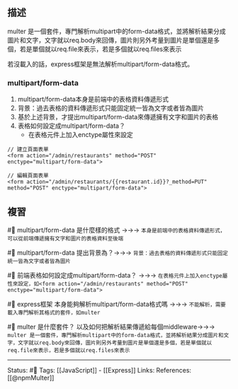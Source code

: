 ## 描述
multer 是一個套件，專門解析multipart中的form-data格式，並將解析結果分成圖片和文字，文字就以req.body來回傳，圖片則另外考量到圖片是單個還是多個，若是單個就以req.file來表示，若是多個就以req.files來表示

若沒載入的話，express框架是無法解析multipart/form-data格式。

### multipart/form-data
1. multipart/form-data本身是前端中的表格資料傳遞形式
2. 背景：過去表格的資料傳遞形式只能固定統一皆為文字或者皆為圖片
3. 基於上述背景，才提出multipart/form-data來傳遞擁有文字和圖片的表格
4. 表格如何設定成multipart/form-data？
	- 在表格元件上加入enctype屬性來設定

```
// 建立頁面表單
<form action="/admin/restaurants" method="POST" enctype="multipart/form-data">
```


```
// 編輯頁面表單
<form action="/admin/restaurants/{{restaurant.id}}?_method=PUT" method="POST" enctype="multipart/form-data">
```
## 複習
#🧠 multipart/form-data 是什麼樣的格式 ->->-> `本身是前端中的表格資料傳遞形式，可以從前端傳遞擁有文字和圖片的表格資料至後端`
<!--SR:!2023-03-12,160,250-->
#🧠 multipart/form-data  提出背景為？->->-> `背景：過去表格的資料傳遞形式只能固定統一皆為文字或者皆為圖片`
<!--SR:!2023-03-20,165,250-->

#🧠 前端表格如何設定成multipart/form-data？ ->->-> `在表格元件上加入enctype屬性來設定，如<form action="/admin/restaurants" method="POST" enctype="multipart/form-data">`
<!--SR:!2023-04-23,189,250-->

#🧠 express框架 本身能夠解析multipart/form-data格式嗎 ->->-> `不能解析，需要載入專門解析其格式的套件，如multer`
<!--SR:!2023-04-19,187,250-->

#🧠 multer 是什麼套件？ 以及如何把解析結果傳遞給每個middleware->->-> `multer 是一個套件，專門解析multipart中的form-data格式，並將解析結果分成圖片和文字，文字就以req.body來回傳，圖片則另外考量到圖片是單個還是多個，若是單個就以req.file來表示，若是多個就以req.files來表示`
<!--SR:!2022-11-05,80,230-->

---
Status: #🌱 
Tags:
[[JavaScript]] - [[Express]]
Links:
References:
[[@npmMulter]]